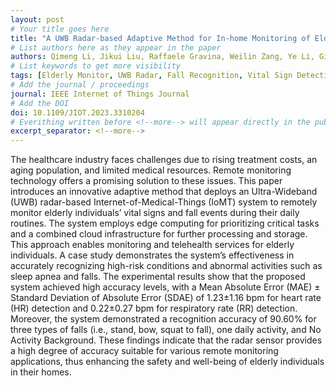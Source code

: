 ```yaml
---
layout: post
# Your title goes here
title: "A UWB Radar-based Adaptive Method for In-home Monitoring of Elderly"
# List authors here as they appear in the paper
authors: Qimeng Li, Jikui Liu, Raffaele Gravina, Weilin Zang, Ye Li, Giancarlo Fortino
# List keywords to get more visibility
tags: [Elderly Monitor, UWB Radar, Fall Recognition, Vital Sign Detection]
# Add the journal / proceedings
journal: IEEE Internet of Things Journal
# Add the DOI
doi: 10.1109/JIOT.2023.3310204
# Everithing written before <!--more--> will appear directly in the publications page
excerpt_separator: <!--more-->
---
```


The healthcare industry faces challenges due to rising treatment costs, an aging population, and limited medical resources. Remote monitoring technology offers a promising solution to these issues. This paper introduces an innovative adaptive method that deploys an Ultra-Wideband (UWB) radar-based Internet-of-Medical-Things (IoMT) system to remotely monitor elderly individuals’ vital signs and fall events during their daily routines. The system employs edge computing for prioritizing critical tasks and a combined cloud infrastructure for further processing and storage. This approach enables monitoring and telehealth services for elderly individuals. A case study demonstrates the system’s effectiveness in accurately recognizing high-risk conditions and abnormal activities such as sleep apnea and falls. The experimental results show that the proposed system achieved high accuracy levels, with a Mean Absolute Error (MAE) ± Standard Deviation of Absolute Error (SDAE) of 1.23±1.16 bpm for heart rate (HR) detection and 0.22±0.27 bpm for respiratory rate (RR) detection. Moreover, the system demonstrated a recognition accuracy of 90.60% for three types of falls (i.e., stand, bow, squat to fall), one daily activity, and No Activity Background. These findings indicate that the radar sensor provides a high degree of accuracy suitable for various remote monitoring applications, thus enhancing the safety and well-being of elderly individuals in their homes.

